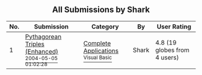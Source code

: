 ﻿<div align="center">

## All Submissions by Shark

</div>

No.  | Submission | Category | By   | User Rating
---- | ---------- | -------- | ---- | -----------
1 | [Pythagorean Triples \(Enhanced\)<br /><sup>2004-05-05 01:02:28</sup>](https://github.com/Planet-Source-Code/shark-pythagorean-triples-enhanced__1-53571) | [Complete Applications<br /><sup>Visual Basic</sup>](../ByCategory/complete-applications__1-27.md) | Shark | 4.8 (19 globes from 4 users)
